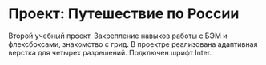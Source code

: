 # Проект: Путешествие по России

Второй учебный проект. Закрепление навыков работы с БЭМ и флексбоксами, знакомство с грид. В проектре реализована адаптивная верстка для четырех разрешений. Подключен шрифт Inter.
